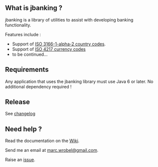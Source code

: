 ## What is jbanking ?
jbanking is a library of utilities to assist with developing banking functionality.

Features include :
* Support of [ISO 3166-1-alpha-2 country codes](http://wikipedia.org/wiki/ISO_3166-1_alpha-2).
* Support of [ISO 4217 currency codes](http://wikipedia.org/wiki/ISO_4217)
* to be continued...

## Requirements
Any application that uses the jbanking library must use Java 6 or later. No additional dependency required !

## Release
See [changelog](https://github.com/marcwrobel/jbanking/wiki/Changelog)

## Need help ?
Read the documentation on the [Wiki](https://github.com/marcwrobel/jbanking/wiki).

Send me an email at marc.wrobel@gmail.com.

Raise an [issue](https://github.com/marcwrobel/jbanking/issues?sort=created&direction=desc&state=open).
